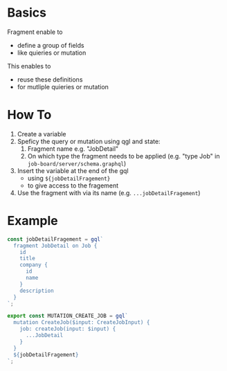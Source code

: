 # Basics

Fragment enable to

- define a group of fields
- like quieries or mutation

This enables to

- reuse these definitions
- for mutliple quieries or mutation

# How To

1.  Create a variable
2.  Speficy the query or mutation using qgl and state:
    1.  Fragment name e.g. "JobDetail"
    2.  On which type the fragment needs to be applied (e.g. "type Job" in `job-board/server/schema.graphql`)
3.  Insert the variable at the end of the gql
    - using `${jobDetailFragement}`
    - to give access to the fragement
4.  Use the fragment with via its name (e.g. `...jobDetailFragement`)

# Example

```javascript
const jobDetailFragement = gql`
  fragment JobDetail on Job {
    id
    title
    company {
      id
      name
    }
    description
  }
`;

export const MUTATION_CREATE_JOB = gql`
  mutation CreateJob($input: CreateJobInput) {
    job: createJob(input: $input) {
      ...JobDetail
    }
  }
  ${jobDetailFragement}
`;
```
